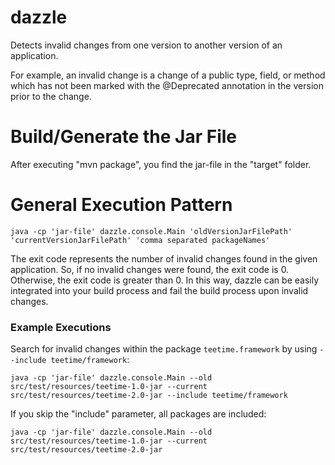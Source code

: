 # dazzle
Detects invalid changes from one version to another version of an application.

For example, an invalid change is a change of a public type, field, or method which has not been marked with the @Deprecated annotation in the version prior to the change.

# Build/Generate the Jar File
After executing "mvn package", you find the jar-file in the "target" folder.

# General Execution Pattern
`java -cp 'jar-file' dazzle.console.Main 'oldVersionJarFilePath' 'currentVersionJarFilePath' 'comma separated packageNames'`

The exit code represents the number of invalid changes found in the given application. So, if no invalid changes were found, the exit code is 0. Otherwise, the exit code is greater than 0. In this way, dazzle can be easily integrated into your build process and fail the build process upon invalid changes.

### Example Executions
Search for invalid changes within the package `teetime.framework` by using `--include teetime/framework`:

`java -cp 'jar-file' dazzle.console.Main --old src/test/resources/teetime-1.0-jar --current src/test/resources/teetime-2.0-jar --include teetime/framework`

If you skip the "include" parameter, all packages are included:

`java -cp 'jar-file' dazzle.console.Main --old src/test/resources/teetime-1.0-jar --current src/test/resources/teetime-2.0-jar`
